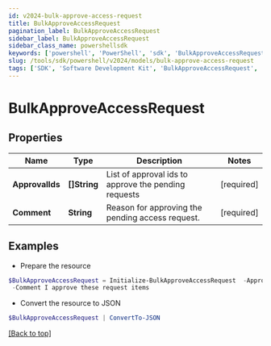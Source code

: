 ```yaml
---
id: v2024-bulk-approve-access-request
title: BulkApproveAccessRequest
pagination_label: BulkApproveAccessRequest
sidebar_label: BulkApproveAccessRequest
sidebar_class_name: powershellsdk
keywords: ['powershell', 'PowerShell', 'sdk', 'BulkApproveAccessRequest', 'V2024BulkApproveAccessRequest'] 
slug: /tools/sdk/powershell/v2024/models/bulk-approve-access-request
tags: ['SDK', 'Software Development Kit', 'BulkApproveAccessRequest', 'V2024BulkApproveAccessRequest']
---
```



# BulkApproveAccessRequest

## Properties

Name | Type | Description | Notes
------------ | ------------- | ------------- | -------------
**ApprovalIds** | **[]String** | List of approval ids to approve the pending requests | [required]
**Comment** | **String** | Reason for approving the pending access request. | [required]

## Examples

- Prepare the resource
```powershell
$BulkApproveAccessRequest = Initialize-BulkApproveAccessRequest  -ApprovalIds [2c9180835d2e5168015d32f890ca1581, 2c9180835d2e5168015d32f890ca1582] `
 -Comment I approve these request items
```

- Convert the resource to JSON
```powershell
$BulkApproveAccessRequest | ConvertTo-JSON
```


[[Back to top]](#) 

